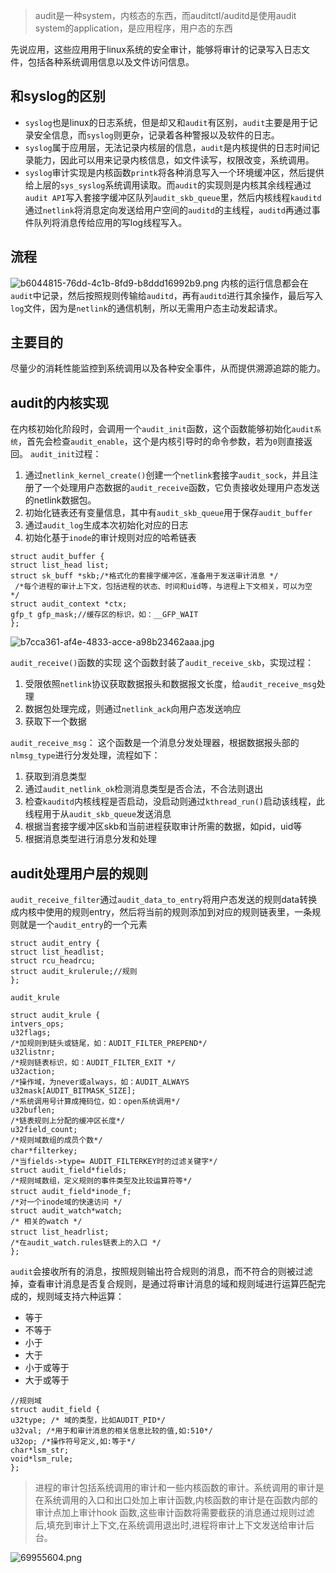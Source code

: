 > audit是一种system，内核态的东西，而auditctl/auditd是使用audit system的application，是应用程序，用户态的东西

先说应用，这些应用用于linux系统的安全审计，能够将审计的记录写入日志文件，包括各种系统调用信息以及文件访问信息。
## 和syslog的区别
* `syslog`也是linux的日志系统，但是却又和`audit`有区别，`audit`主要是用于记录安全信息，而`syslog`则更杂，记录着各种警报以及软件的日志。
* `syslog`属于应用层，无法记录内核层的信息，`audit`是内核提供的日志时间记录能力，因此可以用来记录内核信息，如文件读写，权限改变，系统调用。
* `syslog`审计实现是内核函数`printk`将各种消息写入一个环境缓冲区，然后提供给上层的`sys_syslog`系统调用读取。而`audit`的实现则是内核其余线程通过`audit API`写入套接字缓冲区队列`audit_skb_queue`里，然后内核线程`kauditd`通过`netlink`将消息定向发送给用户空间的`auditd`的主线程，`auditd`再通过事件队列将消息传给应用的写log线程写入。
## 流程
![b6044815-76dd-4c1b-8fd9-b8ddd16992b9.png](audit和auditctl_files/b6044815-76dd-4c1b-8fd9-b8ddd16992b9.png)
内核的运行信息都会在`audit`中记录，然后按照规则传输给`auditd`，再有`auditd`进行其余操作，最后写入`log`文件，因为是`netlink`的通信机制，所以无需用户态主动发起请求。

## 主要目的
尽量少的消耗性能监控到系统调用以及各种安全事件，从而提供溯源追踪的能力。
## audit的内核实现
在内核初始化阶段时，会调用一个`audit_init`函数，这个函数能够初始化`audit系统`，首先会检查`audit_enable`，这个是内核引导时的命令参数，若为`0`则直接返回。
`audit_init`过程：
1. 通过`netlink_kernel_create()`创建一个`netlink`套接字`audit_sock`，并且注册了一个处理用户态数据的`audit_receive`函数，它负责接收处理用户态发送的netlink数据包。
2. 初始化链表还有变量信息，其中有`audit_skb_queue`用于保存`audit_buffer`
3. 通过`audit_log`生成本次初始化对应的日志
4. 初始化基于`inode`的审计规则对应的哈希链表
```
struct audit_buffer {
struct list_head list;
struct sk_buff *skb;/*格式化的套接字缓冲区，准备用于发送审计消息 */
 /*每个进程的审计上下文，包括进程的状态、时间和uid等，与进程上下文相关，可以为空 */
struct audit_context *ctx;
gfp_t gfp_mask;//缓存区的标识，如：__GFP_WAIT
};
```
![b7cca361-af4e-4833-acce-a98b23462aaa.jpg](audit和auditctl_files/b7cca361-af4e-4833-acce-a98b23462aaa.jpg)

`audit_receive()`函数的实现
这个函数封装了`audit_receive_skb`，实现过程：
1. 受限依照`netlink`协议获取数据报头和数据报文长度，给`audit_receive_msg`处理
2. 数据包处理完成，则通过`netlink_ack`向用户态发送响应
3. 获取下一个数据

`audit_receive_msg`：
这个函数是一个消息分发处理器，根据数据报头部的`nlmsg_type`进行分发处理，流程如下：
1. 获取到消息类型
2. 通过`audit_netlink_ok`检测消息类型是否合法，不合法则退出
3. 检查`kauditd`内核线程是否启动，没启动则通过`kthread_run()`启动该线程，此线程用于从`audit_skb_queue`发送消息
4. 根据当套接字缓冲区skb和当前进程获取审计所需的数据，如pid，uid等
5. 根据消息类型进行消息分发和处理

## audit处理用户层的规则
`audit_receive_filter`通过`audit_data_to_entry`将用户态发送的规则data转换成内核中使用的规则entry，然后将当前的规则添加到对应的规则链表里，一条规则就是一个`audit_entry`的一个元素
```
struct audit_entry {
struct list_headlist;
struct rcu_headrcu;
struct audit_krulerule;//规则
};
```
`audit_krule`
```
struct audit_krule {
intvers_ops;
u32flags;
/*加规则到链头或链尾，如：AUDIT_FILTER_PREPEND*/
u32listnr;             
/*规则链表标识，如：AUDIT_FILTER_EXIT */
u32action;             
/*操作域，为never或always，如：AUDIT_ALWAYS
u32mask[AUDIT_BITMASK_SIZE];
/*系统调用号计算成掩码位，如：open系统调用*/
u32buflen;    
/*链表规则上分配的缓冲区长度*/
u32field_count;       
/*规则域数组的成员个数*/
char*filterkey; 　  
/*当fields->type= AUDIT_FILTERKEY时的过滤关键字*/
struct audit_field*fields;        
/*规则域数组，定义规则的事件类型及比较运算符等*/
struct audit_field*inode_f; 　
/*对一个inode域的快速访问 */
struct audit_watch*watch;
/* 相关的watch */
struct list_headrlist;　
/*在audit_watch.rules链表上的入口 */
};
```
`audit`会接收所有的消息，按照规则输出符合规则的消息，而不符合的则被过滤掉，查看审计消息是否复合规则，是通过将审计消息的域和规则域进行运算匹配完成的，规则域支持六种运算：
* 等于
* 不等于
* 小于
* 大于
* 小于或等于
* 大于或等于
```
//规则域
struct audit_field {
u32type; /* 域的类型，比如AUDIT_PID*/
u32val; /*用于和审计消息的相关信息比较的值,如:510*/
u32op; /*操作符号定义,如:等于*/
char*lsm_str;
void*lsm_rule;
};
```
> 进程的审计包括系统调用的审计和一些内核函数的审计。系统调用的审计是在系统调用的入口和出口处加上审计函数,内核函数的审计是在函数内部的审计点加上审计hook 函数,这些审计函数将需要截获的消息通过规则过滤后,填充到审计上下文,在系统调用退出时,进程将审计上下文发送给审计后台。


![69955604.png](audit和auditctl_files/69955604.png)